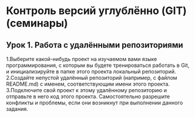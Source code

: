 # Контроль версий углублённо (GIT) (семинары)
## Урок 1. Работа с удалёнными репозиториями
1.Выберите какой-нибудь проект на изучаемом вами языке программирования, с которым вы будете тренироваться работать в Git, и инициализируйте в папке этого проекта локальный репозиторий.
2.Создайте непустой удалённый репозиторий (например, с файлом README.md) с именем, соответствующим имени этого проекта.
3.Подключите свой проект к этому удалённому репозиторию и отправьте в него код этого проекта. Самостоятельно разрешите конфликты и проблемы, если они возникнут при выполнении данного задания.
